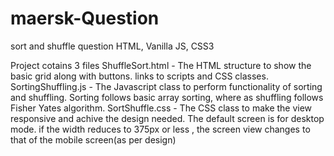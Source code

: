 # maersk-Question
sort and shuffle question HTML, Vanilla JS, CSS3 

Project cotains 3 files
ShuffleSort.html - The HTML structure to show the basic grid along with buttons. links to scripts and CSS classes.
SortingShuffling.js - The Javascript class to perform functionality of sorting and shuffling. Sorting follows basic array sorting, where as shuffling follows Fisher Yates algorithm.
SortShuffle.css - The CSS class to make the view responsive and achive the design needed. The default screen is for desktop mode. if the width reduces to 375px or less , the screen view changes to that of the mobile screen(as per design)

